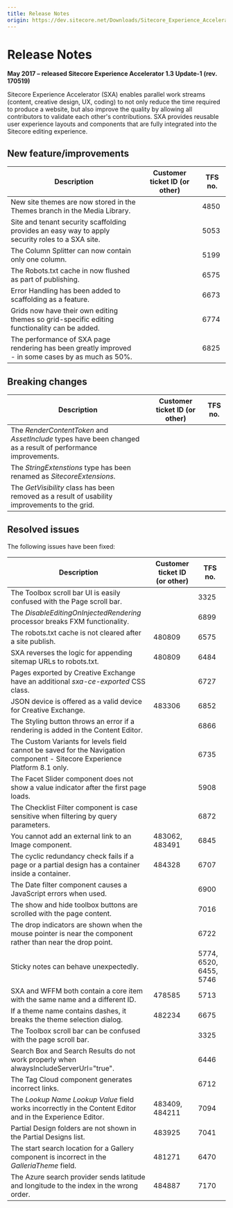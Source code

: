 ```yaml
---
title: Release Notes
origin: https://dev.sitecore.net/Downloads/Sitecore_Experience_Accelerator/13/Sitecore_Experience_Accelerator_13_Update1/Release_Notes
---
```



Release Notes
=============

**May 2017 – released Sitecore Experience Accelerator 1.3 Update-1 (rev. 170519)**

Sitecore Experience Accelerator (SXA) enables parallel work streams (content, creative design, UX, coding) to not only reduce the time required to produce a website, but also improve the quality by allowing all contributors to validate each other's contributions. SXA provides reusable user experience layouts and components that are fully integrated into the Sitecore editing experience.

New feature/improvements
------------------------

| Description | Customer ticket ID (or other) | TFS no. |
| --- | --- | --- |
| ​New site themes are now stored in the Themes branch in the Media Library. |  | 4850 |
| Site and tenant security scaffolding provides an easy way to apply security roles to a SXA site. |  | 5053 |
| The Column Splitter can now contain only one column​. |  | 5199 |
| The Robots.txt cache in now flushed as part of publish​ing. |  | 6575 |
| Error Handling has been added to scaffolding as a feature. |  | 6673 |
| Grids now have their own editing themes so grid-specific editing functionality can be added​. |  | 6774 |
| The performance of SXA page rendering has been greatly improved​​​ - in some cases by as much as 50%. |  | 6825 |

Breaking changes
----------------

| Description | Customer ticket ID (or other) | TFS no. |
| --- | --- | --- |
| The _RenderContentToken_ and _AssetInclude_ types have been changed as a result of performance improvements.​ |  |  |
| The _StringExtenstions_ type has been renamed as _SitecoreExtensions_. |  |  |
| The _GetVisibility_ class has been removed as a result of usability improvements to the grid. |  |  |

Resolved issues
---------------

The following issues have been fixed:

| Description | Customer ticket ID (or other) | TFS no. |
| --- | --- | --- |
| The Toolbox scroll bar UI is easily confused with the Page scroll bar. |  | 3325 |
| ​The _DisableEditingOnInjectedRendering_ processor breaks FXM functionality​. |  | 6899 |
| ​The robots.txt cache is not cleared after a site publish.​ | 480809 | 6575 |
| ​SXA reverses the logic for appending sitemap URLs to robots.txt. | 480809 | 6484 |
| Pages exported by Creative Exchange have an additional _sxa-ce-exported_ CSS class​. |  | 6727 |
| ​JSON device is offered as a valid device for Creative Exchange.​ | 483306 | 6852 |
| ​The Styling button throws an error if a rendering is added in the Content Editor.​ |  | 6866 |
| ​The Custom Variants for levels field cannot be saved for the Navigation component - Sitecore Experience Platform 8.1 only​.​​​ |  | 6735 |
| The Facet Slider component does not show a value indicator after the first page loads.​ |  | 5908 |
| The Checklist Filter component is case sensitive when filtering by query parameters​. |  | 6872 |
| ​You cannot add an external link to an Image component.​ | 483062, 483491 | 6845 |
| ​The cyclic redundancy check fails if a page or a partial design has a container inside a container.​ | 484328 | 6707 |
| The Date filter component causes a JavaScript errors when used.​ |  | 6900 |
| ​The show and hide toolbox buttons are scrolled with the page content.​ |  | 7016 |
| ​The drop indicators are shown when the mouse pointer is near the component rather than near the drop point.​ |  | 6722 |
| ​Sticky notes can behave unexpectedly.​ |  | 5774, 6520, 6455, 5746 |
| SXA and WFFM both contain a core item with the same name and a different ID. | 478585 | 5713 |
| ​If a theme name contains dashes, it breaks the theme selection dialog​. | 482234 | 6675 |
| ​The Toolbox scroll bar can be confused with the page scroll bar.​​​​ |  | 3325 |
| Search Box and Search Results do not work properly when alwaysIncludeServerUrl="true"​. |  | 6446 |
| ​The Tag Cloud component generates incorrect links​​.​​ |  | 6712 |
| The _Lookup Name Lookup Value_ field works incorrectly in the Content Editor and in the Experience Editor. ​​​​ | 483409, 484211 | 7094 |
| ​Partial Design folders are not shown in the Partial Designs list​​​.​​ | 483925 | 7041 |
| The start search location for a Gallery component is incorrect in the _GalleriaTheme_ field.​​​ | 481271 | 6470 |
| The ​Azure search provider sends latitude and longitude to the index in the wrong order.​​ | 484887 | 7170 |